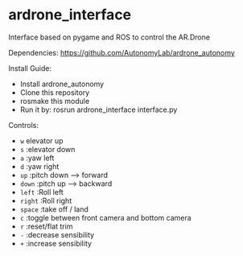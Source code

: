 ardrone_interface
=================
Interface based on pygame and ROS to control the AR.Drone

Dependencies:
https://github.com/AutonomyLab/ardrone_autonomy

Install Guide:
- Install ardrone_autonomy
- Clone this repository
- rosmake this module
- Run it by: rosrun ardrone_interface interface.py

Controls:

* `w`		elevator up	
* `s`	:elevator down
* `a`	:yaw left
* `d`	:yaw right
* `up`	:pitch down --> forward
* `down`	:pitch up   --> backward
* `left`	:Roll left
* `right`	:Roll right
* `space`	 :take off / land
* `c`	:toggle between front camera and bottom camera
* `r`	:reset/flat trim
* `-`	:decrease sensibility
* `+`	:increase sensibility
